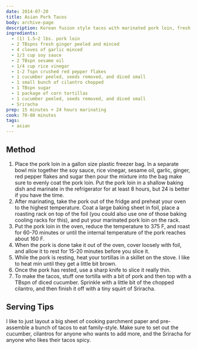 ```yaml
---
date: 2014-07-20
title: Asian Pork Tacos
body: archive-page
description: Korean fusion style tacos with marinated pork loin, fresh cucumber, and cilantro. 
ingredients:
  - (1) 1.5—2 lbs. pork loin
  - 2 TBspns fresh ginger peeled and minced
  - 4 cloves of garlic minced
  - 1/3 cup soy sauce
  - 2 TBspn sesame oil
  - 1/4 cup rice vinegar
  - 1-2 Tspn crushed red pepper flakes
  - 1 cucumber peeled, seeds removed, and diced small
  - 1 small bunch of cilantro chopped
  - 1 TBspn sugar
  - 1 package of corn tortillas
  - 1 cucumber peeled, seeds removed, and diced small
  - Sriracha
prep: 15 minutes + 24 hours marinating
cook: 70-80 minutes
tags:
  - asian
---
```

## Method
1. Place the pork loin in a gallon size plastic freezer bag. In a separate bowl mix together the soy sauce, rice vinegar, sesame oil, garlic, ginger, red pepper flakes and sugar then pour the mixture into the bag make sure to evenly coat the pork loin. Put the pork loin in a shallow baking dish and marinate in the refrigerator for at least 8 hours, but 24 is better if you have the time.
2. After marinating, take the pork out of the fridge and preheat your oven to the highest temperature. Coat a large baking sheet in foil, place a roasting rack on top of the foil (you could also use one of those baking cooling racks for this), and put your marinated pork loin on the rack.
3. Put the pork loin in the oven, reduce the temperature to 375 F, and roast for 60-70 minutes or until the internal temperature of the pork reaches about 160 F.
4. When the pork is done take it out of the oven, cover loosely with foil, and allow it to rest for 15-20 minutes before you slice it.
5. While the pork is resting, heat your tortillas in a skillet on the stove. I like to heat min until they get a little bit brown.
6. Once the pork has rested, use a sharp knife to slice it really thin.
7. To make the tacos, stuff one tortilla with a bit of pork and then top with a TBspn of diced cucumber. Sprinkle with a little bit of the chopped cilantro, and then finish it off with a tiny squirt of Sriracha.

## Serving Tips
I like to just layout a big sheet of cooking parchment paper and  pre-assemble a bunch of tacos to eat family-style. Make sure to set out the cucumber, cilantros for anyone who wants to add more, and the Sriracha for anyone who likes their tacos spicy.